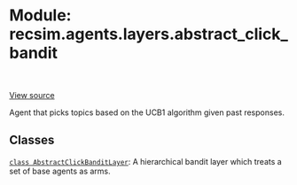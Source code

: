 <div itemscope itemtype="http://developers.google.com/ReferenceObject">
<meta itemprop="name" content="recsim.agents.layers.abstract_click_bandit" />
<meta itemprop="path" content="Stable" />
</div>

# Module: recsim.agents.layers.abstract_click_bandit

<!-- Insert buttons and diff -->

<table class="tfo-notebook-buttons tfo-api" align="left">

</table>

<a target="_blank" href="https://github.com/google-research/recsim/tree/master/recsim/agents/layers/abstract_click_bandit.py">View source</a>



Agent that picks topics based on the UCB1 algorithm given past responses.



## Classes

[`class AbstractClickBanditLayer`](../../../recsim/agents/layers/abstract_click_bandit/AbstractClickBanditLayer.md): A hierarchical bandit layer which treats a set of base agents as arms.

